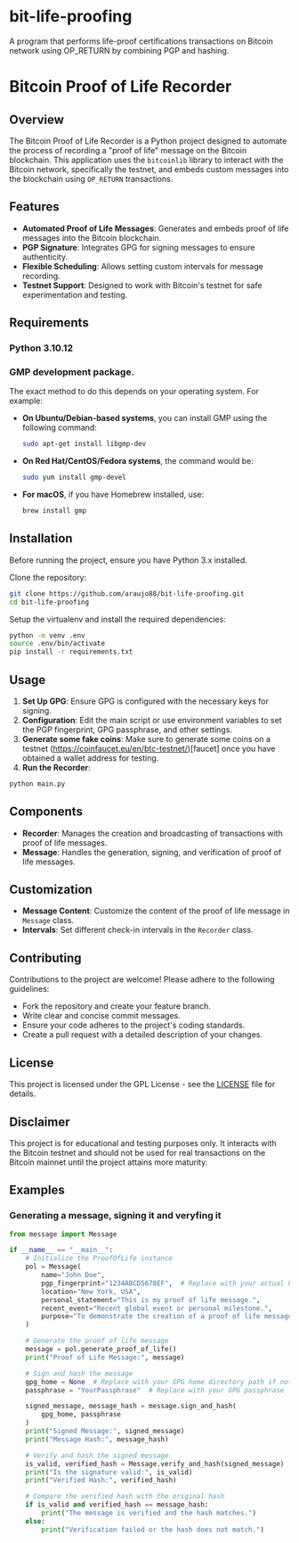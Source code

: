 # bit-life-proofing

A program that performs life-proof certifications transactions on Bitcoin network using OP_RETURN by combining PGP and hashing.

# Bitcoin Proof of Life Recorder

## Overview

The Bitcoin Proof of Life Recorder is a Python project designed to automate the process of recording a "proof of life" message on the Bitcoin blockchain. This application uses the `bitcoinlib` library to interact with the Bitcoin network, specifically the testnet, and embeds custom messages into the blockchain using `OP_RETURN` transactions.

## Features

- **Automated Proof of Life Messages**: Generates and embeds proof of life messages into the Bitcoin blockchain.
- **PGP Signature**: Integrates GPG for signing messages to ensure authenticity.
- **Flexible Scheduling**: Allows setting custom intervals for message recording.
- **Testnet Support**: Designed to work with Bitcoin's testnet for safe experimentation and testing.

## Requirements

### Python 3.10.12

### GMP development package.

The exact method to do this depends on your operating system. For example:

- **On Ubuntu/Debian-based systems**, you can install GMP using the following command:
  ```bash
  sudo apt-get install libgmp-dev
  ```
- **On Red Hat/CentOS/Fedora systems**, the command would be:
  ```bash
  sudo yum install gmp-devel
  ```
- **For macOS**, if you have Homebrew installed, use:
  ```bash
  brew install gmp
  ```

## Installation

Before running the project, ensure you have Python 3.x installed.

Clone the repository:

```bash
git clone https://github.com/araujo88/bit-life-proofing.git
cd bit-life-proofing
```

Setup the virtualenv and install the required dependencies:

```sh
python -m venv .env
source .env/bin/activate
pip install -r requirements.txt
```

## Usage

1. **Set Up GPG**: Ensure GPG is configured with the necessary keys for signing.
2. **Configuration**: Edit the main script or use environment variables to set the PGP fingerprint, GPG passphrase, and other settings.
3. **Generate some fake coins**: Make sure to generate some coins on a testnet (https://coinfaucet.eu/en/btc-testnet/)[faucet] once you have obtained a wallet address for testing.
4. **Run the Recorder**:

```sh
python main.py
```

## Components

- **Recorder**: Manages the creation and broadcasting of transactions with proof of life messages.
- **Message**: Handles the generation, signing, and verification of proof of life messages.

## Customization

- **Message Content**: Customize the content of the proof of life message in `Message` class.
- **Intervals**: Set different check-in intervals in the `Recorder` class.

## Contributing

Contributions to the project are welcome! Please adhere to the following guidelines:

- Fork the repository and create your feature branch.
- Write clear and concise commit messages.
- Ensure your code adheres to the project's coding standards.
- Create a pull request with a detailed description of your changes.

## License

This project is licensed under the GPL License - see the [LICENSE](LICENSE) file for details.

## Disclaimer

This project is for educational and testing purposes only. It interacts with the Bitcoin testnet and should not be used for real transactions on the Bitcoin mainnet until the project attains more maturity.

## Examples

### Generating a message, signing it and veryfing it

```python
from message import Message

if __name__ == "__main__":
    # Initialize the ProofOfLife instance
    pol = Message(
        name="John Doe",
        pgp_fingerprint="1234ABCD5678EF",  # Replace with your actual PGP fingerprint
        location="New York, USA",
        personal_statement="This is my proof of life message.",
        recent_event="Recent global event or personal milestone.",
        purpose="To demonstrate the creation of a proof of life message."
    )

    # Generate the proof of life message
    message = pol.generate_proof_of_life()
    print("Proof of Life Message:", message)

    # Sign and hash the message
    gpg_home = None  # Replace with your GPG home directory path if not default
    passphrase = "YourPassphrase"  # Replace with your GPG passphrase

    signed_message, message_hash = message.sign_and_hash(
        gpg_home, passphrase
    )
    print("Signed Message:", signed_message)
    print("Message Hash:", message_hash)

    # Verify and hash the signed message
    is_valid, verified_hash = Message.verify_and_hash(signed_message)
    print("Is the signature valid:", is_valid)
    print("Verified Hash:", verified_hash)

    # Compare the verified hash with the original hash
    if is_valid and verified_hash == message_hash:
        print("The message is verified and the hash matches.")
    else:
        print("Verification failed or the hash does not match.")
```
